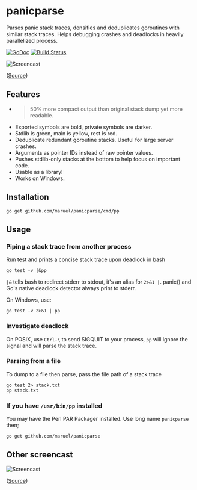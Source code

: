 panicparse
==========

Parses panic stack traces, densifies and deduplicates goroutines with similar
stack traces. Helps debugging crashes and deadlocks in heavily parallelized
process.

[![GoDoc](https://godoc.org/github.com/maruel/panicparse/stack?status.svg)](https://godoc.org/github.com/maruel/panicparse/stack)
[![Build Status](https://travis-ci.org/maruel/panicparse.svg?branch=master)](https://travis-ci.org/maruel/panicparse)


![Screencast](https://raw.githubusercontent.com/wiki/maruel/panicparse/simple.gif "Screencast")

([Source](https://raw.githubusercontent.com/wiki/maruel/panicparse/simple.go))

Features
--------

   * >50% more compact output than original stack dump yet more readable.
   * Exported symbols are bold, private symbols are darker.
   * Stdlib is green, main is yellow, rest is red.
   * Deduplicate redundant goroutine stacks. Useful for large server crashes.
   * Arguments as pointer IDs instead of raw pointer values.
   * Pushes stdlib-only stacks at the bottom to help focus on important code.
   * Usable as a library!
   * Works on Windows.


Installation
------------

    go get github.com/maruel/panicparse/cmd/pp


Usage
-----

### Piping a stack trace from another process

Run test and prints a concise stack trace upon deadlock in bash

    go test -v |&pp

`|&` tells bash to redirect stderr to stdout, it's an alias for `2>&1 |`.
panic() and Go's native deadlock detector always print to stderr.

On Windows, use:

    go test -v 2>&1 | pp


### Investigate deadlock

On POSIX, use `Ctrl-\` to send SIGQUIT to your process, `pp` will ignore
the signal and will parse the stack trace.


### Parsing from a file

To dump to a file then parse, pass the file path of a stack trace

    go test 2> stack.txt
    pp stack.txt


### If you have `/usr/bin/pp` installed

You may have the Perl PAR Packager installed. Use long name `panicparse` then;

    go get github.com/maruel/panicparse


## Other screencast

![Screencast](https://raw.githubusercontent.com/wiki/maruel/panicparse/deadlock.gif "Screencast")

([Source](https://raw.githubusercontent.com/wiki/maruel/panicparse/deadlock.go))

